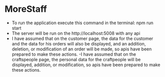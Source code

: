 # MoreStaff

- To run the application execute this command in the terminal: npm run start
- The server will be run on the http://localhost:5008 with any api 
- I have assumed that on the customer page, the data for the customer and the data for his orders
will also be displayed, and an addition, deletion, or modification of an order will be made, so apis have been prepared to make these actions.
-I have assumed that on the craftspeople page, the personal data for the craftpeople will be displayed, addition, or modification, so apis have been prepared to make these actions. 
